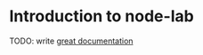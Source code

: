 # Introduction to node-lab

TODO: write [great documentation](http://jacobian.org/writing/what-to-write/)
